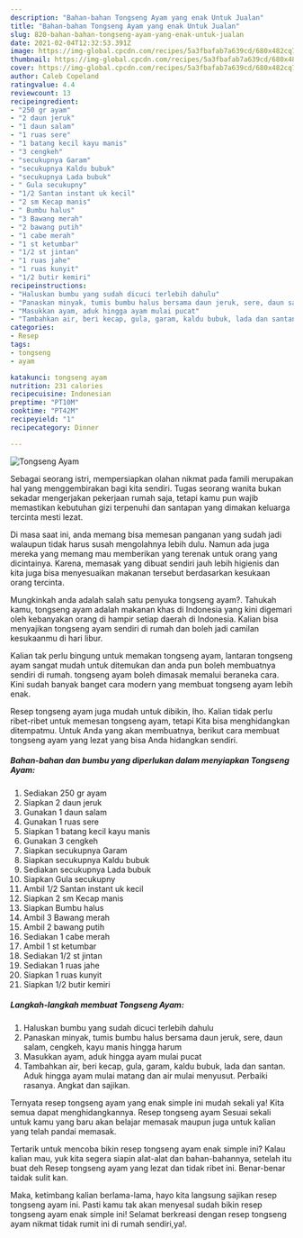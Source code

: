```yaml
---
description: "Bahan-bahan Tongseng Ayam yang enak Untuk Jualan"
title: "Bahan-bahan Tongseng Ayam yang enak Untuk Jualan"
slug: 820-bahan-bahan-tongseng-ayam-yang-enak-untuk-jualan
date: 2021-02-04T12:32:53.391Z
image: https://img-global.cpcdn.com/recipes/5a3fbafab7a639cd/680x482cq70/tongseng-ayam-foto-resep-utama.jpg
thumbnail: https://img-global.cpcdn.com/recipes/5a3fbafab7a639cd/680x482cq70/tongseng-ayam-foto-resep-utama.jpg
cover: https://img-global.cpcdn.com/recipes/5a3fbafab7a639cd/680x482cq70/tongseng-ayam-foto-resep-utama.jpg
author: Caleb Copeland
ratingvalue: 4.4
reviewcount: 13
recipeingredient:
- "250 gr ayam"
- "2 daun jeruk"
- "1 daun salam"
- "1 ruas sere"
- "1 batang kecil kayu manis"
- "3 cengkeh"
- "secukupnya Garam"
- "secukupnya Kaldu bubuk"
- "secukupnya Lada bubuk"
- " Gula secukupny"
- "1/2 Santan instant uk kecil"
- "2 sm Kecap manis"
- " Bumbu halus"
- "3 Bawang merah"
- "2 bawang putih"
- "1 cabe merah"
- "1 st ketumbar"
- "1/2 st jintan"
- "1 ruas jahe"
- "1 ruas kunyit"
- "1/2 butir kemiri"
recipeinstructions:
- "Haluskan bumbu yang sudah dicuci terlebih dahulu"
- "Panaskan minyak, tumis bumbu halus bersama daun jeruk, sere, daun salam, cengkeh, kayu manis hingga harum"
- "Masukkan ayam, aduk hingga ayam mulai pucat"
- "Tambahkan air, beri kecap, gula, garam, kaldu bubuk, lada dan santan. Aduk hingga ayam mulai matang dan air mulai menyusut. Perbaiki rasanya. Angkat dan sajikan."
categories:
- Resep
tags:
- tongseng
- ayam

katakunci: tongseng ayam 
nutrition: 231 calories
recipecuisine: Indonesian
preptime: "PT10M"
cooktime: "PT42M"
recipeyield: "1"
recipecategory: Dinner

---
```



![Tongseng Ayam](https://img-global.cpcdn.com/recipes/5a3fbafab7a639cd/680x482cq70/tongseng-ayam-foto-resep-utama.jpg)

Sebagai seorang istri, mempersiapkan olahan nikmat pada famili merupakan hal yang menggembirakan bagi kita sendiri. Tugas seorang  wanita bukan sekadar mengerjakan pekerjaan rumah saja, tetapi kamu pun wajib memastikan kebutuhan gizi terpenuhi dan santapan yang dimakan keluarga tercinta mesti lezat.

Di masa  saat ini, anda memang bisa memesan panganan yang sudah jadi walaupun tidak harus susah mengolahnya lebih dulu. Namun ada juga mereka yang memang mau memberikan yang terenak untuk orang yang dicintainya. Karena, memasak yang dibuat sendiri jauh lebih higienis dan kita juga bisa menyesuaikan makanan tersebut berdasarkan kesukaan orang tercinta. 



Mungkinkah anda adalah salah satu penyuka tongseng ayam?. Tahukah kamu, tongseng ayam adalah makanan khas di Indonesia yang kini digemari oleh kebanyakan orang di hampir setiap daerah di Indonesia. Kalian bisa menyajikan tongseng ayam sendiri di rumah dan boleh jadi camilan kesukaanmu di hari libur.

Kalian tak perlu bingung untuk memakan tongseng ayam, lantaran tongseng ayam sangat mudah untuk ditemukan dan anda pun boleh membuatnya sendiri di rumah. tongseng ayam boleh dimasak memalui beraneka cara. Kini sudah banyak banget cara modern yang membuat tongseng ayam lebih enak.

Resep tongseng ayam juga mudah untuk dibikin, lho. Kalian tidak perlu ribet-ribet untuk memesan tongseng ayam, tetapi Kita bisa menghidangkan ditempatmu. Untuk Anda yang akan membuatnya, berikut cara membuat tongseng ayam yang lezat yang bisa Anda hidangkan sendiri.

<!--inarticleads1-->

##### Bahan-bahan dan bumbu yang diperlukan dalam menyiapkan Tongseng Ayam:

1. Sediakan 250 gr ayam
1. Siapkan 2 daun jeruk
1. Gunakan 1 daun salam
1. Gunakan 1 ruas sere
1. Siapkan 1 batang kecil kayu manis
1. Gunakan 3 cengkeh
1. Siapkan secukupnya Garam
1. Siapkan secukupnya Kaldu bubuk
1. Sediakan secukupnya Lada bubuk
1. Siapkan  Gula secukupny
1. Ambil 1/2 Santan instant uk kecil
1. Siapkan 2 sm Kecap manis
1. Siapkan  Bumbu halus
1. Ambil 3 Bawang merah
1. Ambil 2 bawang putih
1. Sediakan 1 cabe merah
1. Ambil 1 st ketumbar
1. Sediakan 1/2 st jintan
1. Sediakan 1 ruas jahe
1. Siapkan 1 ruas kunyit
1. Siapkan 1/2 butir kemiri




<!--inarticleads2-->

##### Langkah-langkah membuat Tongseng Ayam:

1. Haluskan bumbu yang sudah dicuci terlebih dahulu
1. Panaskan minyak, tumis bumbu halus bersama daun jeruk, sere, daun salam, cengkeh, kayu manis hingga harum
1. Masukkan ayam, aduk hingga ayam mulai pucat
1. Tambahkan air, beri kecap, gula, garam, kaldu bubuk, lada dan santan. Aduk hingga ayam mulai matang dan air mulai menyusut. Perbaiki rasanya. Angkat dan sajikan.




Ternyata resep tongseng ayam yang enak simple ini mudah sekali ya! Kita semua dapat menghidangkannya. Resep tongseng ayam Sesuai sekali untuk kamu yang baru akan belajar memasak maupun juga untuk kalian yang telah pandai memasak.

Tertarik untuk mencoba bikin resep tongseng ayam enak simple ini? Kalau kalian mau, yuk kita segera siapin alat-alat dan bahan-bahannya, setelah itu buat deh Resep tongseng ayam yang lezat dan tidak ribet ini. Benar-benar taidak sulit kan. 

Maka, ketimbang kalian berlama-lama, hayo kita langsung sajikan resep tongseng ayam ini. Pasti kamu tak akan menyesal sudah bikin resep tongseng ayam enak simple ini! Selamat berkreasi dengan resep tongseng ayam nikmat tidak rumit ini di rumah sendiri,ya!.

